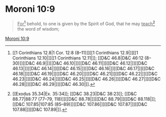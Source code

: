 # Moroni 10:9

> <u>For</u>[^a] behold, to one is given by the Spirit of God, that he may <u>teach</u>[^b] the word of wisdom;

[Moroni 10:9](https://www.churchofjesuschrist.org/study/scriptures/bofm/moro/10?lang=eng&id=p9#p9)


[^a]: [[1 Corinthians 12.8|1 Cor. 12:8 (8–11)]][[1 Corinthians 12.9|]][[1 Corinthians 12.10|]][[1 Corinthians 12.11|]]; [[D&C 46.8|D&C 46:12 (8–30)]][[D&C 46.9|]][[D&C 46.10|]][[D&C 46.11|]][[D&C 46.12|]][[D&C 46.13|]][[D&C 46.14|]][[D&C 46.15|]][[D&C 46.16|]][[D&C 46.17|]][[D&C 46.18|]][[D&C 46.19|]][[D&C 46.20|]][[D&C 46.21|]][[D&C 46.22|]][[D&C 46.23|]][[D&C 46.24|]][[D&C 46.25|]][[D&C 46.26|]][[D&C 46.27|]][[D&C 46.28|]][[D&C 46.29|]][[D&C 46.30|]].  
[^b]: [[Exodus 35.34|Ex. 35:34]]; [[D&C 38.23|D&C 38:23]]; [[D&C 88.77|88:77 (77–79, 118)]][[D&C 88.78|]][[D&C 88.79|]][[D&C 88.118|]]; [[D&C 107.85|107:85 (85–89)]][[D&C 107.86|]][[D&C 107.87|]][[D&C 107.88|]][[D&C 107.89|]].  
